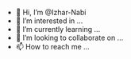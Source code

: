 - 👋 Hi, I’m @Izhar-Nabi
- 👀 I’m interested in ...
- 🌱 I’m currently learning ...
- 💞️ I’m looking to collaborate on ...
- 📫 How to reach me ...

<!---
Izhar-Nabi/Izhar-Nabi is a ✨ special ✨ repository because its `README.md` (this file) appears on your GitHub profile.
You can click the Preview link to take a look at your changes.
--->
